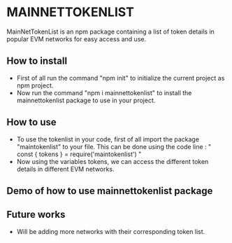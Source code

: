 # MAINNETTOKENLIST

MainNetTokenList is an npm package containing a list of token details in popular EVM networks for easy access and use.

## How to install 

- First of all run the command "npm init" to initialize the current project as npm project.
- Now run the command "npm i mainnettokenlist" to install the mainnettokenlist package to use in your project.


## How to use

- To use the tokenlist in your code, first of all import the package "maintokenlist" to your file.
  This can be done using the code line : " const { tokens } = require('maintokenlist') "
- Now using the variables tokens, we can access the different token details in different EVM networks.


## Demo of how to use mainnettokenlist package



## Future works

- Will be adding more networks with their corresponding token list.


